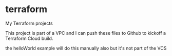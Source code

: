 # terraform
My Terraform projects

This project is part of a VPC and I can push these files to Github to kickoff a
Terraform Cloud build.

the helloWorld example will do this manually also but it's not part of the VCS
